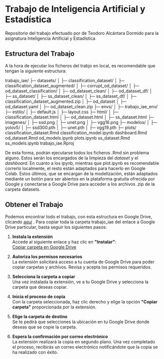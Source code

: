 # Trabajo de Inteligencia Artificial y Estadística
Repositorio del trabajo efectuado por de Teodoro Alcántara Dormido para la asignatura Inteligencia Artificial y Estadística

## Estructura del Trabajo
A la hora de ejecutar los ficheros del trabjo en local, es recomendable que tengan la siguiente estructura:

trabajo_iae/
├─ datasets/
│  ├─ classification_dataset/
│  ├─ classification_dataset_augmented/
│  ├─ corrupt_od_dataset/
│  ├─ od_dataset_classification/
│  ├─ od_dataset_clean/
│  ├─ od_dataset_df/
│  ├─ ss_dataset/
│  ├─ ss_dataset_clean/
│  ├─ ss_dataset_df/
│  ├─ classification_dataset_augmented.zip
│  ├─ od_dataset
│  ├─ od_dataset.yaml
│  ├─ od_dataset_clean.zip
├─ envs/
│  ├─ trabajo_iae_env/
├─ estilo/
│  ├─ default.js
│  ├─ layout.css
├─ html/
│  ├─ classification_dataset.html
│  ├─ od_dataset.html
│  ├─ ss_dataset.html
├─ imagenes/
│  ├─ ssd.png
│  ├─ unet.png
│  ├─ vgg16.png
├─ modelos/
│  ├─ yolov5/
│  ├─ ssd300.pth
│  ├─ unet.pth
│  ├─ vgg19.pth
├─ plots/
classification_dataset.Rmd
classification_model.ipynb
dashboard.Rmd
od_dataset.Rmd
od_models.ipynb
plots.ipynb
ss_dataset.Rmd
ss_models.ipynb
trabajo_iae.Rproj

De esta forma, podrán ejecutarse todos los ficheros .Rmd sin problema alguno. Estos serán los encargados de la limpieza del *dataset* y el *dashboard*. En cuanto a los ipynb, mientras que plot.ipynb es recomendable correrlo localmente, el resto están adaptados para hacerlo en Google Colab. Estos últimos, que se encargan de la modelización, están adaptados mediante un botón para ser abiertos en la plataforma gratuita ofrecida por Google y conectarse a Google Drive para acceder a los archivos .zip de la carpeta datasets.

## Obtener el Trabajo
Podemos encontrar todo el trabajo, con esta estructura en Google Drive, clicando [aquí](https://drive.google.com/drive/folders/1gwd3M8vxaypgw2bO3Bdj91rj349LIYf1?usp=sharing)
. Para copiar toda la carpeta trabajo_iae del enlace a Google Drive particular, basta seguir los siguientes pasos:

1. **Instala la extensión**  
   Accede al siguiente enlace y haz clic en **"Instalar"**:  
   [Copiar carpeta en Google Drive](https://workspace.google.com/marketplace/app/copiar_carpeta_en_google_drive/891769470715?hl=es)

2. **Autoriza los permisos necesarios**  
   La extensión solicitará acceso a tu cuenta de Google Drive para poder copiar carpetas y archivos. Revisa y acepta los permisos requeridos.

3. **Selecciona la carpeta a copiar**  
   Una vez instalada la extensión, ve a tu Google Drive y selecciona la carpeta que deseas copiar.

4. **Inicia el proceso de copia**  
   Con la carpeta seleccionada, haz clic derecho y elige la opción **"Copiar carpeta"** proporcionada por la extensión.

5. **Elige la carpeta de destino**  
   Se te pedirá que selecciones la ubicación en tu Google Drive donde deseas que se copie la carpeta.

6. **Espera la confirmación por correo electrónico**  
   La extensión realizará la copia en segundo plano. Una vez completado el proceso, recibirás un correo electrónico notificándote que la copia se ha realizado con éxito.

